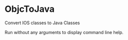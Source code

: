 ObjcToJava
==========

Convert IOS classes to Java Classes


Run without any arguments to display command line help.
